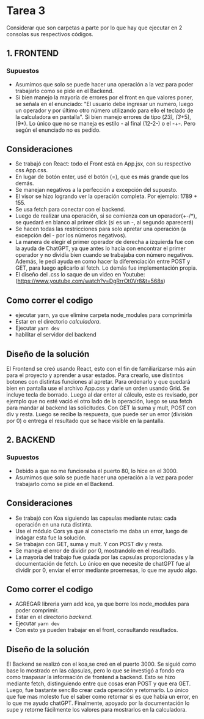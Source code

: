 # Tarea 3

Considerar que son carpetas a parte por lo que hay que ejecutar en 2 consolas sus respectivos códigos.

## 1. FRONTEND

### Supuestos

- Asumimos que solo se puede hacer una operación a la vez para poder trabajarlo como se pide en el Backend.
- Si bien manejo la mayoría de errores por el front en que valores poner, se señala en el enunciado: "El usuario debe ingresar un numero, luego un operador y por último otro número utilizando para ello el teclado de la calculadora en pantalla". Si bien manejo errores de tipo (*23), (3*+5), (9*). Lo único que no se maneja es estilo - al final (12-2-) o el -+-. Pero según el enunciado no es pedido.

## Consideraciones

- Se trabajó con React: todo el Front está en App.jsx, con su respectivo css App.css.
- En lugar de botón enter, usé el botón (=), que es más grande que los demás.
- Se manejan negativos a la perfección a excepción del supuesto.
- El visor se hizo logrando ver la operación completa. Por ejemplo:  1789 + 155.
- Se usa fetch para conectar con el backend.
- Luego de realizar una operación, si se comienza con un operador(+-/*), se quedará en blanco al primer click (si es un -, al segundo aparecerá)
- Se hacen todas las restricciones para solo apretar una operación (a excepción del - por los números negativos).
- La manera de elegir el primer operador de derecha a izquierda fue con la ayuda de ChatGPT, ya que antes lo hacía con encontrar el primer operador y no dividía bien cuando se trabajaba con número negativos. Además, le pedí ayuda en como hacer la diferenciación entre POST y GET, para luego aplicarlo al fetch. Lo demás fue implementación propia.
- El diseño del .css lo saque de un video en Youtube: (<https://www.youtube.com/watch?v=DgRrrOt0Vr8&t=568s>)

## Como correr el codigo

- ejecutar yarn, ya que elimine carpeta node_modules para comprimirla
- Estar en el directorio *calculadora*.
- Ejecutar `yarn dev`
- habilitar el servidor del backend

## Diseño de la solución

El Frontend se creó usando React, esto con el fin de familiarizarse más aún para el proyecto y aprender a usar estados. Para crearlo, use distintos botones con distintas funciones al apretar. Para ordenarlo y que quedará bien en pantalla use el archivo App.css y darle un orden usando Grid. Se incluye tecla de borrado. Luego al dar enter al cálculo, este es revisado, por ejemplo que no esté vació el otro lado de la operación, luego se usa fetch para mandar al backend las solicitudes. Con GET la suma y mult, POST con div y resta. Luego se recibe la respuesta, que puede ser un error (división por 0) o entrega el resultado que se hace visible en la pantalla.

## 2. BACKEND

### Supuestos

- Debido a que no me funcionaba el puerto 80, lo hice en el 3000.
- Asumimos que solo se puede hacer una operación a la vez para poder trabajarlo como se pide en el Backend.

## Consideraciones

- Se trabajó con Koa siguiendo las capsulas mediante rutas: cada operación en una ruta distinta.
- Use el módulo Cors ya que al conectarlo me daba un error, luego de indagar esta fue la solución.
- Se trabajan con GET, suma y mult. Y con POST div y resta.
- Se maneja el error de dividir por 0, mostrandolo en el resultado.
- La mayoría del trabajo fue guiada por las capsulas proporcionadas y la documentación de fetch. Lo único en que necesite de chatGPT fue al dividir por 0, enviar el error mediante proemesas, lo que me ayudo algo.

## Como correr el codigo

- AGREGAR libreria yarn add koa, ya que borre los node_modules para poder comprimir.
- Estar en el directorio *backend*.
- Ejecutar `yarn dev`
- Con esto ya pueden trabajar en el front, consultando resultados.

## Diseño de la solución

El Backend se realizó con el koa,se creó en el puerto 3000. Se siguió como base lo mostrado en las cápsulas, pero lo que se investigó a fondo era como traspasar la información de frontend a backend. Esto se hizo mediante fetch, distinguiendo entre que cosas eran POST y que era GET. Luego, fue bastante sencillo crear cada operación y retornarlo. Lo único que fue mas molesto fue el saber como retornar si es que había un error, en lo que me ayudo chatGPT. Finalmente, apoyado por la documentación lo supe y retorne fácilmente los valores para mostrarlos en la calculadora.
